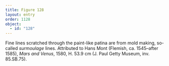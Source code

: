 ```yaml
---
title: Figure 128
layout: entry
order: 1128
object:
  - id: "128"
---
```


Fine lines scratched through the paint-like patina are from mold making, so-called *surmoulage* lines. Attributed to Hans Mont (Flemish, ca. 1545–after 1585), *Mars and Venus*, 1580, H. 53.9 cm (J. Paul Getty Museum, inv. 85.SB.75).
